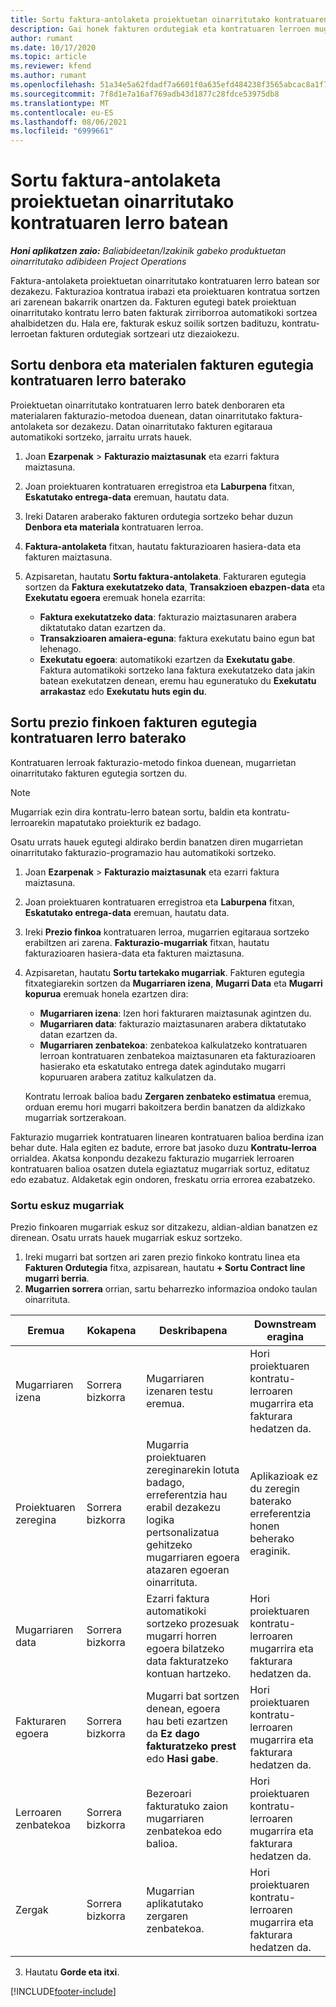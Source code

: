 ```yaml
---
title: Sortu faktura-antolaketa proiektuetan oinarritutako kontratuaren lerro batean
description: Gai honek fakturen ordutegiak eta kontratuaren lerroen mugarriak sortzeari buruzko informazioa eskaintzen du.
author: rumant
ms.date: 10/17/2020
ms.topic: article
ms.reviewer: kfend
ms.author: rumant
ms.openlocfilehash: 51a34e5a62fdadf7a6601f0a635efd484238f3565abcac8a1f7de3d49cebf23e
ms.sourcegitcommit: 7f8d1e7a16af769adb43d1877c28fdce53975db8
ms.translationtype: MT
ms.contentlocale: eu-ES
ms.lasthandoff: 08/06/2021
ms.locfileid: "6999661"
---
```

# <a name="create-an-invoice-schedule-on-a-project-based-contract-line"></a>Sortu faktura-antolaketa proiektuetan oinarritutako kontratuaren lerro batean 

_**Honi aplikatzen zaio:** Baliabideetan/Izakinik gabeko produktuetan oinarritutako adibideen Project Operations_

Faktura-antolaketa proiektuetan oinarritutako kontratuaren lerro batean sor dezakezu. Fakturazioa kontratua irabazi eta proiektuaren kontratua sortzen ari zarenean bakarrik onartzen da. Fakturen egutegi batek proiektuan oinarritutako kontratu lerro baten fakturak zirriborroa automatikoki sortzea ahalbidetzen du. Hala ere, fakturak eskuz soilik sortzen badituzu, kontratu-lerroetan fakturen ordutegiak sortzeari utz diezaiokezu.

## <a name="create-a-time-and-material-invoice-schedule-for-a-contract-line"></a>Sortu denbora eta materialen fakturen egutegia kontratuaren lerro baterako

Proiektuetan oinarritutako kontratuaren lerro batek denboraren eta materialaren fakturazio-metodoa duenean, datan oinarritutako faktura-antolaketa sor dezakezu. Datan oinarritutako fakturen egitaraua automatikoki sortzeko, jarraitu urrats hauek.

1. Joan **Ezarpenak** > **Fakturazio maiztasunak** eta ezarri faktura maiztasuna.
2. Joan proiektuaren kontratuaren erregistroa eta **Laburpena** fitxan, **Eskatutako entrega-data** eremuan, hautatu data.
3. Ireki Dataren araberako fakturen ordutegia sortzeko behar duzun **Denbora eta materiala** kontratuaren lerroa. 
4. **Faktura-antolaketa** fitxan, hautatu fakturazioaren hasiera-data eta fakturen maiztasuna.
5. Azpisaretan, hautatu **Sortu faktura-antolaketa**. Fakturaren egutegia sortzen da **Faktura exekutatzeko data**, **Transakzioen ebazpen-data** eta **Exekutatu egoera** eremuak honela ezarrita:

    - **Faktura exekutatzeko data**: fakturazio maiztasunaren arabera diktatutako datan ezartzen da.
    - **Transakzioaren amaiera-eguna**: faktura exekutatu baino egun bat lehenago.
    - **Exekutatu egoera**: automatikoki ezartzen da **Exekutatu gabe**. Faktura automatikoki sortzeko lana faktura exekutatzeko data jakin batean exekutatzen denean, eremu hau eguneratuko du **Exekutatu arrakastaz** edo **Exekutatu huts egin du**.

## <a name="create-a-fixed-price-invoice-schedule-for-a-contract-line"></a>Sortu prezio finkoen fakturen egutegia kontratuaren lerro baterako

Kontratuaren lerroak fakturazio-metodo finkoa duenean, mugarrietan oinarritutako fakturen egutegia sortzen du. 

> [!NOTE]
> Mugarriak ezin dira kontratu-lerro batean sortu, baldin eta kontratu-lerroarekin mapatutako proiekturik ez badago.

Osatu urrats hauek egutegi aldirako berdin banatzen diren mugarrietan oinarritutako fakturazio-programazio hau automatikoki sortzeko.

1. Joan **Ezarpenak** > **Fakturazio maiztasunak** eta ezarri faktura maiztasuna.
2. Joan proiektuaren kontratuaren erregistroa eta **Laburpena** fitxan, **Eskatutako entrega-data** eremuan, hautatu data.
3. Ireki **Prezio finkoa** kontratuaren lerroa, mugarrien egitaraua sortzeko erabiltzen ari zarena. **Fakturazio-mugarriak** fitxan, hautatu fakturazioaren hasiera-data eta fakturen maiztasuna. 
4. Azpisaretan, hautatu **Sortu tartekako mugarriak**. Fakturen egutegia fitxategiarekin sortzen da **Mugarriaren izena**, **Mugarri Data** eta **Mugarri kopurua** eremuak honela ezartzen dira:

    - **Mugarriaren izena**: Izen hori fakturaren maiztasunak agintzen du.
    - **Mugarriaren data**: fakturazio maiztasunaren arabera diktatutako datan ezartzen da.
    - **Mugarriaren zenbatekoa**: zenbatekoa kalkulatzeko kontratuaren lerroan kontratuaren zenbatekoa maiztasunaren eta fakturazioaren hasierako eta eskatutako entrega datek agindutako mugarri kopuruaren arabera zatituz kalkulatzen da.

    Kontratu lerroak balioa badu **Zergaren zenbateko estimatua** eremua, orduan eremu hori mugarri bakoitzera berdin banatzen da aldizkako mugarriak sortzerakoan.

Fakturazio mugarriek kontratuaren linearen kontratuaren balioa berdina izan behar dute. Hala egiten ez badute, errore bat jasoko duzu **Kontratu-lerroa** orrialdea. Akatsa konpondu dezakezu fakturazio mugarriek lerroaren kontratuaren balioa osatzen dutela egiaztatuz mugarriak sortuz, editatuz edo ezabatuz. Aldaketak egin ondoren, freskatu orria errorea ezabatzeko.

### <a name="manually-create-milestones"></a>Sortu eskuz mugarriak

Prezio finkoaren mugarriak eskuz sor ditzakezu, aldian-aldian banatzen ez direnean. Osatu urrats hauek mugarriak eskuz sortzeko.

1. Ireki mugarri bat sortzen ari zaren prezio finkoko kontratu linea eta **Fakturen Ordutegia** fitxa, azpisarean, hautatu **+ Sortu Contract line mugarri berria**. 
2. **Mugarrien sorrera** orrian, sartu beharrezko informazioa ondoko taulan oinarrituta.

| Eremua | Kokapena | Deskribapena | Downstream eragina |
| --- | --- | --- | --- |
| Mugarriaren izena | Sorrera bizkorra | Mugarriaren izenaren testu eremua. | Hori proiektuaren kontratu-lerroaren mugarrira eta fakturara hedatzen da. |
| Proiektuaren zeregina | Sorrera bizkorra | Mugarria proiektuaren zereginarekin lotuta badago, erreferentzia hau erabil dezakezu logika pertsonalizatua gehitzeko mugarriaren egoera atazaren egoeran oinarrituta. | Aplikazioak ez du zeregin baterako erreferentzia honen beherako eraginik. |
| Mugarriaren data | Sorrera bizkorra | Ezarri faktura automatikoki sortzeko prozesuak mugarri horren egoera bilatzeko data fakturatzeko kontuan hartzeko. | Hori proiektuaren kontratu-lerroaren mugarrira eta fakturara hedatzen da. |
| Fakturaren egoera | Sorrera bizkorra | Mugarri bat sortzen denean, egoera hau beti ezartzen da **Ez dago fakturatzeko prest** edo **Hasi gabe**. | Hori proiektuaren kontratu-lerroaren mugarrira eta fakturara hedatzen da. |
| Lerroaren zenbatekoa | Sorrera bizkorra | Bezeroari fakturatuko zaion mugarriaren zenbatekoa edo balioa. | Hori proiektuaren kontratu-lerroaren mugarrira eta fakturara hedatzen da. |
| Zergak | Sorrera bizkorra | Mugarrian aplikatutako zergaren zenbatekoa. | Hori proiektuaren kontratu-lerroaren mugarrira eta fakturara hedatzen da. |

3. Hautatu **Gorde eta itxi**.


[!INCLUDE[footer-include](../includes/footer-banner.md)]